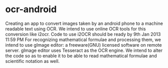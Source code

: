 ocr-android
===========
Creating an app to convert images taken by an android phone to a machine readable text using OCR. We intend to use online OCR tools for this conversion like i2ocr. Code to use i2OCR should be ready by 9th Jan 2013 11:59 PM For recognizing mathematical formulae and processing them, we intend to use gImage editor: a freeware(GNU) licensed software on remote server. gImage editor uses Tesseract as the OCR engine. We intend to alter the code so as to enable it to be able to read mathematical formulae and scientific notation as well.
